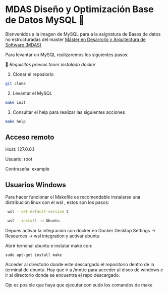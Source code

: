 # MDAS Diseño y Optimización Base de Datos MySQL :tada:

Bienvenidos a la imagen de MySQL para a la asignatura de Bases de datos no estructuradas del master [Máster en Desarrollo y Arquitectura de Software (MDAS)](https://www.salleurl.edu/es/estudios/master-en-desarrollo-y-arquitectura-software)

Para levantar un MySQL realizaremos los siguientes pasos:

:wave: *Requisitos previos tener instalado docker*

1) Clonar el reposiorio
```bash
git clone
```
2) Levantar el MySQL
```bash
make init
```
3) Consultar el help para realizar las siguientes acciones 
```bash
make help
```

## Acceso remoto

Host: 127.0.0.1

Usuario: root

Contraseña: example


## Usuarios Windows

Para hacer funcionar el Makefile es recomendable instalarse una distribución linux con el wsl , estos son los pasos:

```bash
 wsl --set-default-version 2

 wsl --install -d Ubuntu
 ```
 
 Depues activar la integración con docker en Docker Desktop Settings -> Resources -> wsl integration y activar ubuntu


 Abrir terminal ubuntu e instalar make con:
``` 
sudo apt-get install make
```

Acceder al directorio donde este descargado el repositorio dentro de la terminal de ubuntu. Hay que ir a /mnt/c para acceder al disco de windows e ir al directorio donde se encuentra el repo descargado.

Ojo es posible que haya que ejecutar con sudo los comandos de make